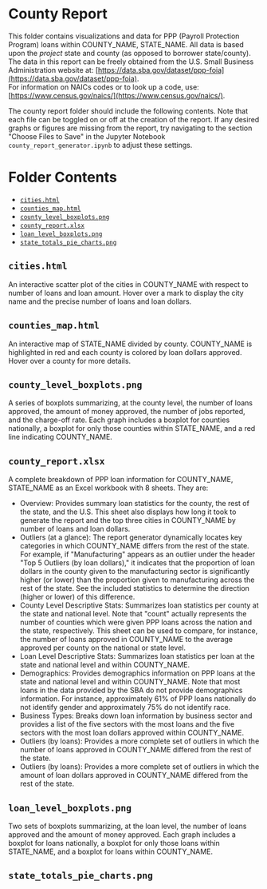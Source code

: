 # County Report

This folder contains visualizations and data for PPP (Payroll Protection Program) loans within COUNTY_NAME, STATE_NAME.  All data is based upon the *project* state and county (as opposed to borrower state/county).  
The data in this report can be freely obtained from the U.S. Small Business Administration website at: [https://data.sba.gov/dataset/ppp-foia](https://data.sba.gov/dataset/ppp-foia).  
For information on NAICs codes or to look up a code, use: [https://www.census.gov/naics/](https://www.census.gov/naics/).

The county report folder should include the following contents.  Note that each file can be toggled on or off at the creation of the report.  If any desired graphs or figures are missing from the report, try navigating to the section "Choose Files to Save" in the Jupyter Notebook `county_report_generator.ipynb` to adjust these settings.

# Folder Contents
- [`cities.html`](#citieshtml)
- [`counties_map.html`](#countiesmaphtml)
- [`county_level_boxplots.png`](#county_level_boxplotspng)
- [`county_report.xlsx`](#county_reportxlsx)
- [`loan_level_boxplots.png`](#loan_level_boxplotspng)
- [`state_totals_pie_charts.png`](#state_totals_pie_chartspng)

## `cities.html`
An interactive scatter plot of the cities in COUNTY_NAME with respect to number of loans and loan amount. Hover over a mark to display the city name and the precise number of loans and loan dollars.

## `counties_map.html`
An interactive map of STATE_NAME divided by county. COUNTY_NAME is highlighted in red and each county is colored by loan dollars approved. Hover over a county for more details.

## `county_level_boxplots.png`
A series of boxplots summarizing, at the county level, the number of loans approved, the amount of money approved, the number of jobs reported, and the charge-off rate. Each graph includes a boxplot for counties nationally, a boxplot for only those counties within STATE_NAME, and a red line indicating COUNTY_NAME.

## `county_report.xlsx`
A complete breakdown of PPP loan information for COUNTY_NAME, STATE_NAME as an Excel workbook with 8 sheets. They are:

* Overview: Provides summary loan statistics for the county, the rest of the state, and the U.S. This sheet also displays how long it took to generate the report and the top three cities in COUNTY_NAME by number of loans and loan dollars.
* Outliers (at a glance): The report generator dynamically locates key categories in which COUNTY_NAME differs from the rest of the state. For example, if "Manufacturing" appears as an outlier under the header "Top 5 Outliers (by loan dollars)," it indicates that the proportion of loan dollars in the county given to the manufacturing sector is significantly higher (or lower) than the proportion given to manufacturing across the rest of the state. See the included statistics to determine the direction (higher or lower) of this difference.
* County Level Descriptive Stats: Summarizes loan statistics per county at the state and national level. Note that "count" actually represents the number of counties which were given PPP loans across the nation and the state, respectively.  This sheet can be used to compare, for instance, the number of loans approved in COUNTY_NAME to the average approved per county on the national or state level.
* Loan Level Descriptive Stats: Summarizes loan statistics per loan at the state and national level and within COUNTY_NAME.
* Demographics: Provides demographics information on PPP loans at the state and national level and within COUNTY_NAME. Note that most loans in the data provided by the SBA do not provide demographics information.  For instance, approximately 61% of PPP loans nationally do not identify gender and approximately 75% do not identify race.
* Business Types: Breaks down loan information by business sector and provides a list of the five sectors with the most loans and the five sectors with the most loan dollars approved within COUNTY_NAME.
* Outliers (by loans): Provides a more complete set of outliers in which the number of loans approved in COUNTY_NAME differed from the rest of the state.
* Outliers (by loans): Provides a more complete set of outliers in which the amount of loan dollars approved in COUNTY_NAME differed from the rest of the state.

## `loan_level_boxplots.png`
Two sets of boxplots summarizing, at the loan level, the number of loans approved and the amount of money approved. Each graph includes a boxplot for loans nationally, a boxplot for only those loans within STATE_NAME, and a boxplot for loans within COUNTY_NAME.

## `state_totals_pie_charts.png`

